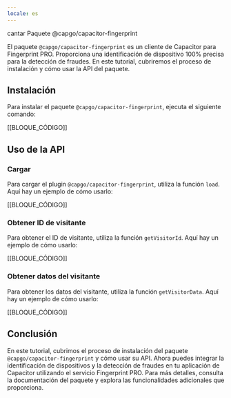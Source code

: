 ```yaml
---
locale: es
---
```


cantar Paquete @capgo/capacitor-fingerprint

El paquete `@capgo/capacitor-fingerprint` es un cliente de Capacitor para Fingerprint PRO. Proporciona una identificación de dispositivo 100% precisa para la detección de fraudes. En este tutorial, cubriremos el proceso de instalación y cómo usar la API del paquete.

## Instalación

Para instalar el paquete `@capgo/capacitor-fingerprint`, ejecuta el siguiente comando:

[[BLOQUE_CÓDIGO]]

## Uso de la API

### Cargar

Para cargar el plugin `@capgo/capacitor-fingerprint`, utiliza la función `load`. Aquí hay un ejemplo de cómo usarlo:

[[BLOQUE_CÓDIGO]]

### Obtener ID de visitante

Para obtener el ID de visitante, utiliza la función `getVisitorId`. Aquí hay un ejemplo de cómo usarlo:

[[BLOQUE_CÓDIGO]]

### Obtener datos del visitante

Para obtener los datos del visitante, utiliza la función `getVisitorData`. Aquí hay un ejemplo de cómo usarlo:

[[BLOQUE_CÓDIGO]]

## Conclusión

En este tutorial, cubrimos el proceso de instalación del paquete `@capgo/capacitor-fingerprint` y cómo usar su API. Ahora puedes integrar la identificación de dispositivos y la detección de fraudes en tu aplicación de Capacitor utilizando el servicio Fingerprint PRO. Para más detalles, consulta la documentación del paquete y explora las funcionalidades adicionales que proporciona.